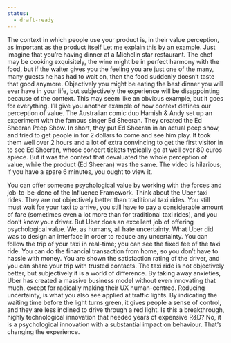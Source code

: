 ```yaml
---
status:
  - draft-ready
---
```

The context in which people use your product is, in their value perception, as important as the product itself Let me explain this by an example. Just imagine that you’re having dinner at a Michelin star restaurant. The chef may be cooking exquisitely, the wine might be in perfect harmony with the food, but if the waiter gives you the feeling you are just one of the many, many guests he has had to wait on, then the food suddenly doesn’t taste that good anymore. Objectively you might be eating the best dinner you will ever have in your life, but subjectively the experience will be disappointing because of the context. This may seem like an obvious example, but it goes for everything. I’ll give you another example of how context defines our perception of value. The Australian comic duo Hamish & Andy set up an experiment with the famous singer Ed Sheeran. They created the Ed Sheeran Peep Show. In short, they put Ed Sheeran in an actual peep show, and tried to get people in for 2 dollars to come and see him play. It took them well over 2 hours and a lot of extra convincing to get the first visitor in to see Ed Sheeran, whose concert tickets typically go at well over 80 euros apiece. But it was the context that devaluated the whole perception of value, while the product (Ed Sheeran) was the same. The video is hilarious; if you have a spare 6 minutes, you ought to view it.

You can offer someone psychological value by working with the forces and job-to-be-done of the Influence Framework. Think about the Uber taxi rides. They are not objectively better than traditional taxi rides. You still must wait for your taxi to arrive, you still have to pay a considerable amount of fare (sometimes even a lot more than for traditional taxi rides), and you don’t know your driver. But Uber does an excellent job of offering psychological value. We, as humans, all hate uncertainty. What Uber did was to design an interface in order to reduce any uncertainty. You can follow the trip of your taxi in real-time; you can see the fixed fee of the taxi ride. You can do the financial transaction from home, so you don’t have to hassle with money. You are shown the satisfaction rating of the driver, and you can share your trip with trusted contacts. The taxi ride is not objectively better, but subjectively it is a world of difference. By taking away anxieties, Uber has created a massive business model without even innovating that much, except for radically making their UX human-centred. Reducing uncertainty, is what you also see applied at traffic lights. By indicating the waiting time before the light turns green, it gives people a sense of control, and they are less inclined to drive through a red light. Is this a breakthrough, highly technological innovation that needed years of expensive R&D? No, it is a psychological innovation with a substantial impact on behaviour. That’s changing the experience.